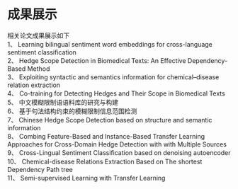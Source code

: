 # 成果展示  
相关论文成果展示如下<br>
1、	Learning bilingual sentiment word embeddings for cross-language sentiment classification<br>
2、	Hedge Scope Detection in Biomedical Texts: An Effective Dependency-Based Method<br>
3、	Exploiting syntactic and semantics information for chemical–disease relation extraction<br>
4、	Co-training for Detecting Hedges and Their Scope in Biomedical Texts<br>
5、	中文模糊限制语语料库的研究与构建<br>
6、  基于句法结构约束的模糊限制信息范围检测<br>
7、  Chinese Hedge Scope Detection based on structure and semantic information<br>
8、  Combing Feature-Based and Instance-Based Transfer Learning Approaches for Cross-Domain Hedge Detection with with Multiple Sources<br>
9、  Cross-Lingual Sentiment Classification based on denoising autoencoder<br>
10、 Chemical-disease Relations Extraction Based on The shortest Dependency Path tree<br>
11、 Semi-supervised Learning with Transfer Learning
